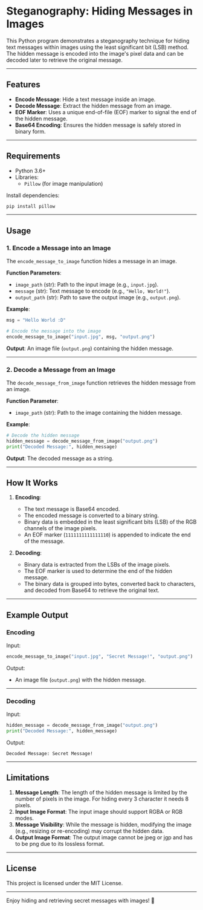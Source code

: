 # Steganography: Hiding Messages in Images

This Python program demonstrates a steganography technique for hiding text messages within images using the least significant bit (LSB) method. The hidden message is encoded into the image's pixel data and can be decoded later to retrieve the original message.

---

## Features

- **Encode Message**: Hide a text message inside an image.
- **Decode Message**: Extract the hidden message from an image.
- **EOF Marker**: Uses a unique end-of-file (EOF) marker to signal the end of the hidden message.
- **Base64 Encoding**: Ensures the hidden message is safely stored in binary form.

---

## Requirements

- Python 3.6+
- Libraries:
  - `Pillow` (for image manipulation)

Install dependencies:
```bash
pip install pillow
```

---

## Usage

### 1. Encode a Message into an Image
The `encode_message_to_image` function hides a message in an image.

**Function Parameters**:
- `image_path` (str): Path to the input image (e.g., `input.jpg`).
- `message` (str): Text message to encode (e.g., `"Hello, World!"`).
- `output_path` (str): Path to save the output image (e.g., `output.png`).

**Example**:
```python
msg = "Hello World :D"

# Encode the message into the image
encode_message_to_image("input.jpg", msg, "output.png")
```

**Output**:
An image file (`output.png`) containing the hidden message.

---

### 2. Decode a Message from an Image
The `decode_message_from_image` function retrieves the hidden message from an image.

**Function Parameter**:
- `image_path` (str): Path to the image containing the hidden message.

**Example**:
```python
# Decode the hidden message
hidden_message = decode_message_from_image("output.png")
print("Decoded Message:", hidden_message)
```

**Output**:
The decoded message as a string.

---

## How It Works

1. **Encoding**:
   - The text message is Base64 encoded.
   - The encoded message is converted to a binary string.
   - Binary data is embedded in the least significant bits (LSB) of the RGB channels of the image pixels.
   - An EOF marker (`1111111111111110`) is appended to indicate the end of the message.

2. **Decoding**:
   - Binary data is extracted from the LSBs of the image pixels.
   - The EOF marker is used to determine the end of the hidden message.
   - The binary data is grouped into bytes, converted back to characters, and decoded from Base64 to retrieve the original text.

---

## Example Output

### Encoding
Input:
```python
encode_message_to_image("input.jpg", "Secret Message!", "output.png")
```

Output:
- An image file (`output.png`) with the hidden message.

---

### Decoding
Input:
```python
hidden_message = decode_message_from_image("output.png")
print("Decoded Message:", hidden_message)
```

Output:
```
Decoded Message: Secret Message!
```

---

## Limitations

1. **Message Length**: The length of the hidden message is limited by the number of pixels in the image. For hiding every 3 character it needs 8 pixels.
2. **Input Image Format**: The input image should support RGBA or RGB modes.
3. **Message Visibility**: While the message is hidden, modifying the image (e.g., resizing or re-encoding) may corrupt the hidden data.
4. **Output Image Format**:  The output image cannot be jpeg or jgp and has to be png due to its lossless format.

---

## License

This project is licensed under the MIT License.

---

Enjoy hiding and retrieving secret messages with images! 🚀